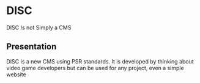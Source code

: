# DISC
DISC Is not Simply a CMS

## Presentation
DISC is a new CMS using PSR standards. 
It is developed by thinking about video game developers but can be used for any project, even a simple website
